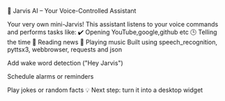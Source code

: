 🤖 Jarvis AI – Your Voice-Controlled Assistant

Your very own mini-Jarvis! This assistant listens to your voice commands and performs tasks like:
✔️ Opening YouTube,google,github etc
🕒 Telling the time
📰 Reading news
🎵 Playing music
Built using speech_recognition, pyttsx3, webbrowser, requests and json


Add wake word detection ("Hey Jarvis")

Schedule alarms or reminders

Play jokes or random facts
💡 Next step: turn it into a desktop widget
